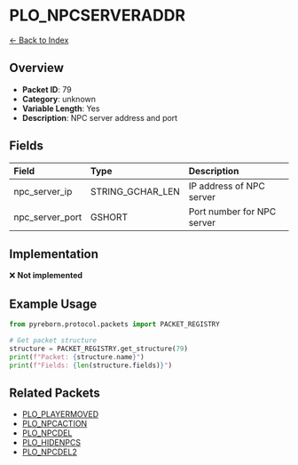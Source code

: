 # PLO_NPCSERVERADDR

[← Back to Index](../index.md)

## Overview

- **Packet ID**: 79
- **Category**: unknown
- **Variable Length**: Yes
- **Description**: NPC server address and port

## Fields

| Field | Type | Description |
|:------|:-----|:------------|
| npc_server_ip | STRING_GCHAR_LEN | IP address of NPC server |
| npc_server_port | GSHORT | Port number for NPC server |

## Implementation

❌ **Not implemented**

## Example Usage

```python
from pyreborn.protocol.packets import PACKET_REGISTRY

# Get packet structure
structure = PACKET_REGISTRY.get_structure(79)
print(f"Packet: {structure.name}")
print(f"Fields: {len(structure.fields)}")
```

## Related Packets

- [PLO_PLAYERMOVED](PLO_PLAYERMOVED.md)
- [PLO_NPCACTION](PLO_NPCACTION.md)
- [PLO_NPCDEL](PLO_NPCDEL.md)
- [PLO_HIDENPCS](PLO_HIDENPCS.md)
- [PLO_NPCDEL2](PLO_NPCDEL2.md)
